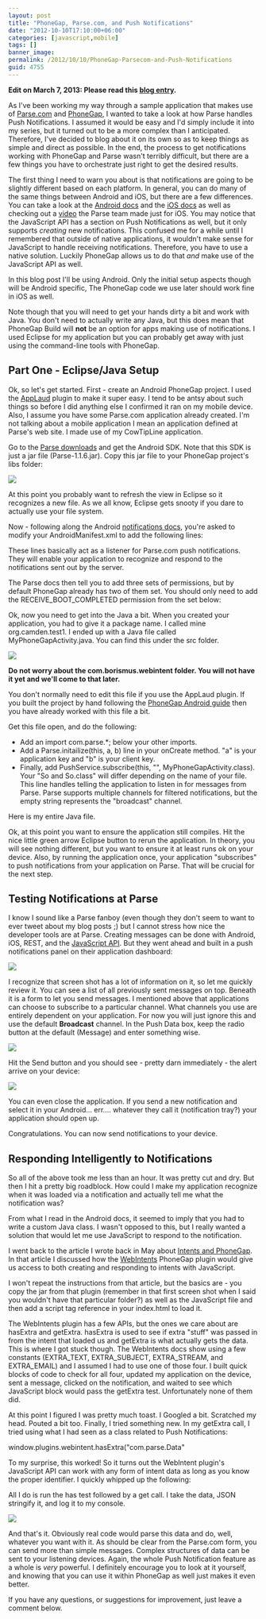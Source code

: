 ```yaml
---
layout: post
title: "PhoneGap, Parse.com, and Push Notifications"
date: "2012-10-10T17:10:00+06:00"
categories: [javascript,mobile]
tags: []
banner_image: 
permalink: /2012/10/10/PhoneGap-Parsecom-and-Push-Notifications
guid: 4755
---
```


<b>Edit on March 7, 2013: Please read this <a href="http://www.raymondcamden.com/index.cfm/2013/3/7/Testing-PhoneGap-Parse-and-Push-Read-This">blog entry</a>.</b> 

As I've been working my way through a sample application that makes use of <a href="http://www.parse.com">Parse.com</a> and <a href="http://www.phonegap.com">PhoneGap</a>, I wanted to take a look at how Parse handles Push Notifications. I assumed it would be easy and I'd simply include it into my series, but it turned out to be a more complex than I anticipated. Therefore, I've decided to blog about it on its own so as to keep things as simple and direct as possible.  In the end, the process to get notifications working with PhoneGap and Parse wasn't terribly difficult, but there are a few things you have to orchestrate just right to get the desired results.
<!--more-->
The first thing I need to warn you about is that notifications are going to be slightly different based on each platform. In general, you can do many of the same things between Android and iOS, but there are a few differences. You can take a look at the <a href="https://parse.com/docs/android_guide#push">Android docs</a> and the <a href="https://parse.com/docs/ios_guide#push">iOS docs</a> as well as checking out a  <a href="https://parse.com/tutorials/ios-push-notifications">video</a> the Parse team made just for iOS. You may notice that the JavaScript API has a section on Push Notifications as well, but it only supports <i>creating</i> new notifications. This confused me for a while until I remembered that outside of native applications, it wouldn't make sense for JavaScript to handle receiving notifications. Therefore, you have to use a native solution. Luckily PhoneGap allows us to do that <i>and</i> make use of the JavaScript API as well.

In this blog post I'll be using Android. Only the initial setup aspects though will be Android specific, The PhoneGap code we use later should work fine in iOS as well.

Note though that you will need to get your hands dirty a bit and work with Java. You don't need to actually write any Java, but this does mean that PhoneGap Build will <b>not</b> be an option for apps making use of notifications. I used Eclipse for my application but you can probably get away with just using the command-line tools with PhoneGap. 

<h2>Part One - Eclipse/Java Setup</h2>

Ok, so let's get started. First - create an Android PhoneGap project. I used the <a href="http://www.mobiledevelopersolutions.com/home/start">AppLaud</a> plugin to make it super easy. I tend to be antsy about such things so before I did anything else I confirmed it ran on my mobile device. Also, I assume you have some Parse.com application already created. I'm not talking about a mobile application I mean an application defined at Parse's web site. I made use of my CowTipLine application.

Go to the <a href="https://parse.com/docs/downloads">Parse downloads</a> and get the Android SDK. Note that this SDK is just a jar file (Parse-1.1.6.jar). Copy this jar file to your PhoneGap project's libs folder:

<img src="https://static.raymondcamden.com/images/ScreenClip136.png" />

At this point you probably want to refresh the view in Eclipse so it recognizes a new file. As we all know, Eclipse gets snooty if you dare to actually use your file system.

Now - following along the Android <a href="https://parse.com/docs/android_guide#push">notifications docs</a>, you're asked to modify your AndroidManifest.xml to add the following lines:

<script src="https://gist.github.com/3868226.js?file=gistfile1.xml"></script>

These lines basically act as a listener for Parse.com push notifications. They will enable your application to recognize and respond to the notifications sent out by the server.

The Parse docs then tell you to add three sets of permissions, but by default PhoneGap already has two of them set. You should only need to add the RECEIVE_BOOT_COMPLETED permission from the set below:

<script src="https://gist.github.com/3868234.js?file=gistfile1.xml"></script>

Ok, now you need to get into the Java a bit. When you created your application, you had to give it a package name. I called mine org.camden.test1. I ended up with a Java file called MyPhoneGapActivity.java. You can find this under the src folder.

<img src="https://static.raymondcamden.com/images/ScreenClip137.png" />

<b>Do not worry about the com.borismus.webintent folder. You will not have it yet and we'll come to that later.</b>

You don't normally need to edit this file if you use the AppLaud plugin. If you built the project by hand following the <a href="http://docs.phonegap.com/en/2.1.0/guide_getting-started_android_index.md.html#Getting{% raw %}%20Started%{% endraw %}20with%20Android">PhoneGap Android guide</a> then you have already worked with this file a bit.

Get this file open, and do the following:

<ul>
<li>Add an import com.parse.*; below your other imports.
<li>Add a Parse.initailize(this, a, b) line in your onCreate method. "a" is your application key and "b" is your client key. 
<li>Finally, add PushService.subscribe(this, "", MyPhoneGapActivity.class). Your "So and So.class" will differ depending on the name of your file. This line handles telling the application to listen in for messages from Parse. Parse supports multiple channels for filtered notifications, but the empty string represents the "broadcast" channel.
</ul>

Here is my entire Java file.

<script src="https://gist.github.com/3868272.js?file=gistfile1.java"></script>

Ok, at this point you want to ensure the application still compiles. Hit the nice little green arrow Eclipse button to rerun the application. In theory, you will see nothing different, but you want to ensure it at least runs ok on your device. Also, by running the application once, your application "subscribes" to push notifications from your application on Parse. That will be crucial for the next step.

<h2>Testing Notifications at Parse</h2>

I know I sound like a Parse fanboy (even though they don't seem to want to ever tweet about my blog posts ;) but I cannot stress how nice the developer tools are at Parse. Creating messages can be done with Android, iOS, REST, and the <a href="https://parse.com/docs/js_guide#push">JavaScript API</a>. But they went ahead and built in a push notifications panel on their application dashboard:

<img src="https://static.raymondcamden.com/images/ScreenClip138.png" />

I recognize that screen shot has a lot of information on it, so let me quickly review it. You can see a list of all previously sent messages on top. Beneath it is a form to let you send messages. I mentioned above that applications can choose to subscribe to a particular channel. What channels you use are entirely dependent on your application. For now you will just ignore this and use the default <b>Broadcast</b> channel. In the Push Data box, keep the radio button at the default (Message) and enter something wise.

<img src="https://static.raymondcamden.com/images/ScreenClip139.png" />

Hit the Send button and you should see - pretty darn immediately - the alert arrive on your device:

<img src="https://static.raymondcamden.com/images/device-2012-10-10-155033.png" />

You can even close the application. If you send a new notification and select it in your Android... err.... whatever they call it (notification tray?) your application should open up. 

Congratulations. You can now send notifications to your device.

<h2>Responding Intelligently to Notifications</h2>

So all of the above took me less than an hour. It was pretty cut and dry. But then I hit a pretty big roadblock. How could I make my application recognize when it was loaded via a notification and actually tell me what the notification was? 

From what I read in the Android docs, it seemed to imply that you had to write a custom Java class. I wasn't opposed to this, but I really wanted a solution that would let me use JavaScript to respond to the notification. 

I went back to the article I wrote back in May about <a href="http://www.raymondcamden.com/index.cfm/2012/5/1/Example-of-Intents-with-PhoneGap">Intents and PhoneGap</a>. In that article I discussed how the <a href="http://smus.com/android-phonegap-plugins/">WebIntents</a> PhoneGap plugin would give us access to both creating and responding to intents with JavaScript. 

I won't repeat the instructions from that article, but the basics are - you copy the jar from that plugin (remember in that first screen shot when I said you wouldn't have that particular folder?) as well as the JavaScript file and then add a script tag reference in your index.html to load it.

The WebIntents plugin has a few APIs, but the ones we care about are hasExtra and getExtra. hasExtra is used to see if extra "stuff" was passed in from the intent that loaded us and getExtra is what actually gets the data. This is where I got stuck though. The WebIntents docs show using a few constants (EXTRA_TEXT, EXTRA_SUBJECT, EXTRA_STREAM, and EXTRA_EMAIL) and I assumed I had to use one of those four. I built quick blocks of code to check for all four, updated my application on the device, sent a message, clicked on the notification, and waited to see which JavaScript block would pass the getExtra test. Unfortunately none of them did.

At this point I figured I was pretty much toast. I Googled a bit. Scratched my head. Pouted a bit too. Finally, I tried something new. In my getExtra call, I tried using what I had seen as a class related to Push Notifications:

window.plugins.webintent.hasExtra("com.parse.Data"

To my surprise, this worked! So it turns out the WebIntent plugin's JavaScript API can work with any form of intent data as long as you know the proper identifier. I quickly whipped up the following:

<script src="https://gist.github.com/3868387.js?file=gistfile1.js"></script>

All I do is run the has test followed by a get call. I take the data, JSON stringify it, and log it to my console. 

<img src="https://static.raymondcamden.com/images/ScreenClip140.png" />

And that's it. Obviously real code would parse this data and do, well, whatever you want with it. As should be clear from the Parse.com form, you can send more than simple messages. Complex structures of data can be sent to your listening devices. Again, the whole Push Notification feature as a whole is <i>very</i> powerful. I definitely encourage you to look at it yourself, and knowing that you can use it within PhoneGap as well just makes it even better.

If you have any questions, or suggestions for improvement, just leave a comment below.